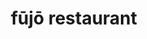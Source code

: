 ---
title: "fūjō restaurant"
description: "fūjō restaurant"
layout: shop
keywords:
  - 美食競賽
  - 台灣美食
  - 美食精選
datePublished: "2025-06-30"
dateModified: "2025-07-04"
city: "花蓮縣"
district: "花蓮市"
address: "花蓮縣花蓮市中正路618巷1號"
phone: "038361628"
geo: "23.980295657050927, 121.61340298831794"
google_map: "https://maps.app.goo.gl/joFicN7QgNBcV7fr7"
footinder: "https://footinder.com.tw/%e8%8a%b1%e8%93%ae%e7%b8%a3%e8%8a%b1%e8%93%ae%e5%b8%82/362201/"
official: "https://www.facebook.com/fujo1936/"
award:
  - name: "500盤"
    year: "2024"
    entries:
      - dishes:
          - "桌前石鍋烤麵包"

---